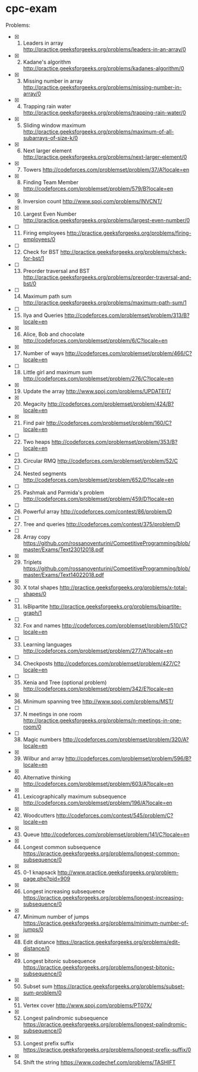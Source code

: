 # cpc-exam

Problems:

- [X] 01) Leaders in array http://practice.geeksforgeeks.org/problems/leaders-in-an-array/0
- [X] 02) Kadane's algorithm http://practice.geeksforgeeks.org/problems/kadanes-algorithm/0
- [X] 03) Missing number in array http://practice.geeksforgeeks.org/problems/missing-number-in-array/0
- [X] 04) Trapping rain water http://practice.geeksforgeeks.org/problems/trapping-rain-water/0
- [X] 05) Sliding window maximum http://practice.geeksforgeeks.org/problems/maximum-of-all-subarrays-of-size-k/0
- [X] 06) Next larger element http://practice.geeksforgeeks.org/problems/next-larger-element/0
- [X] 07) Towers http://codeforces.com/problemset/problem/37/A?locale=en
- [X] 08) Finding Team Member http://codeforces.com/problemset/problem/579/B?locale=en
- [X] 09) Inversion count http://www.spoj.com/problems/INVCNT/
- [X] 10) Largest Even Number http://practice.geeksforgeeks.org/problems/largest-even-number/0
- [ ] 11) Firing employees http://practice.geeksforgeeks.org/problems/firing-employees/0
- [ ] 12) Check for BST http://practice.geeksforgeeks.org/problems/check-for-bst/1
- [ ] 13) Preorder traversal and BST http://practice.geeksforgeeks.org/problems/preorder-traversal-and-bst/0
- [ ] 14) Maximum path sum http://practice.geeksforgeeks.org/problems/maximum-path-sum/1
- [ ] 15) Ilya and Queries http://codeforces.com/problemset/problem/313/B?locale=en
- [X] 16) Alice, Bob and chocolate http://codeforces.com/problemset/problem/6/C?locale=en
- [X] 17) Number of ways http://codeforces.com/problemset/problem/466/C?locale=en
- [ ] 18) Little girl and maximum sum http://codeforces.com/problemset/problem/276/C?locale=en
- [X] 19) Update the array http://www.spoj.com/problems/UPDATEIT/
- [X] 20) Megacity http://codeforces.com/problemset/problem/424/B?locale=en
- [X] 21) Find pair http://codeforces.com/problemset/problem/160/C?locale=en
- [ ] 22) Two heaps http://codeforces.com/problemset/problem/353/B?locale=en
- [ ] 23) Circular RMQ http://codeforces.com/problemset/problem/52/C
- [ ] 24) Nested segments http://codeforces.com/problemset/problem/652/D?locale=en
- [ ] 25) Pashmak and Parmida's problem http://codeforces.com/problemset/problem/459/D?locale=en
- [ ] 26) Powerful array http://codeforces.com/contest/86/problem/D
- [ ] 27) Tree and queries http://codeforces.com/contest/375/problem/D
- [ ] 28) Array copy https://github.com/rossanoventurini/CompetitiveProgramming/blob/master/Exams/Text23012018.pdf
- [X] 29) Triplets https://github.com/rossanoventurini/CompetitiveProgramming/blob/master/Exams/Text14022018.pdf
- [X] 30) X total shapes http://practice.geeksforgeeks.org/problems/x-total-shapes/0
- [ ] 31) IsBipartite http://practice.geeksforgeeks.org/problems/bipartite-graph/1
- [ ] 32) Fox and names http://codeforces.com/problemset/problem/510/C?locale=en
- [ ] 33) Learning languages http://codeforces.com/problemset/problem/277/A?locale=en
- [ ] 34) Checkposts http://codeforces.com/problemset/problem/427/C?locale=en
- [ ] 35) Xenia and Tree (optional problem) http://codeforces.com/problemset/problem/342/E?locale=en
- [X] 36) Minimum spanning tree http://www.spoj.com/problems/MST/
- [ ] 37) N meetings in one room http://practice.geeksforgeeks.org/problems/n-meetings-in-one-room/0
- [ ] 38) Magic numbers http://codeforces.com/problemset/problem/320/A?locale=en
- [X] 39) Wilbur and array http://codeforces.com/problemset/problem/596/B?locale=en
- [X] 40) Alternative thinking http://codeforces.com/problemset/problem/603/A?locale=en
- [X] 41) Lexicographically maximum subsequence http://codeforces.com/problemset/problem/196/A?locale=en
- [X] 42) Woodcutters http://codeforces.com/contest/545/problem/C?locale=en
- [X] 43) Queue http://codeforces.com/problemset/problem/141/C?locale=en
- [X] 44) Longest common subsequence https://practice.geeksforgeeks.org/problems/longest-common-subsequence/0
- [X] 45) 0-1 knapsack http://www.practice.geeksforgeeks.org/problem-page.php?pid=909
- [X] 46) Longest increasing subsequence https://practice.geeksforgeeks.org/problems/longest-increasing-subsequence/0
- [X] 47) Minimum number of jumps https://practice.geeksforgeeks.org/problems/minimum-number-of-jumps/0
- [X] 48) Edit distance https://practice.geeksforgeeks.org/problems/edit-distance/0
- [X] 49) Longest bitonic subsequence https://practice.geeksforgeeks.org/problems/longest-bitonic-subsequence/0
- [X] 50) Subset sum https://practice.geeksforgeeks.org/problems/subset-sum-problem/0
- [X] 51) Vertex cover http://www.spoj.com/problems/PT07X/
- [X] 52) Longest palindromic subsequence https://practice.geeksforgeeks.org/problems/longest-palindromic-subsequence/0
- [X] 53) Longest prefix suffix https://practice.geeksforgeeks.org/problems/longest-prefix-suffix/0
- [X] 54) Shift the string https://www.codechef.com/problems/TASHIFT
